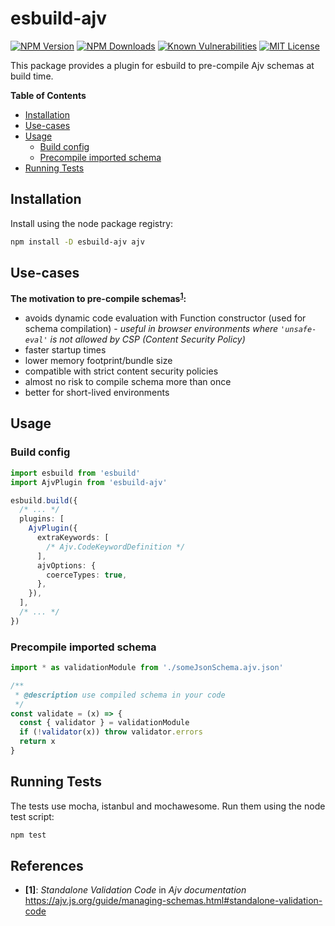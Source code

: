 # esbuild-ajv

[![NPM Version][npm-image]][npm-url]
[![NPM Downloads][downloads-image]][downloads-url]
[![Known Vulnerabilities][snyk-image]][snyk-url]
[![MIT License][license-image]][license-url]

This package provides a plugin for esbuild to pre-compile Ajv schemas at build time.

**Table of Contents**

- [Installation](#installation)
- [Use-cases](#use-cases)
- [Usage](#usage)
  - [Build config](#build-config)
  - [Precompile imported schema](#precompile-imported-schema)
- [Running Tests](#running-tests)

## Installation

Install using the node package registry:

```bash
npm install -D esbuild-ajv ajv
```

## Use-cases

**The motivation to pre-compile schemas<sup>[1](#ref-1)</sup>:**

- avoids dynamic code evaluation with Function constructor (used for schema
  compilation) - _useful in browser environments where `'unsafe-eval'` is not
  allowed by CSP (Content Security Policy)_
- faster startup times
- lower memory footprint/bundle size
- compatible with strict content security policies
- almost no risk to compile schema more than once
- better for short-lived environments

## Usage

### Build config

```ts
import esbuild from 'esbuild'
import AjvPlugin from 'esbuild-ajv'

esbuild.build({
  /* ... */
  plugins: [
    AjvPlugin({
      extraKeywords: [
        /* Ajv.CodeKeywordDefinition */
      ],
      ajvOptions: {
        coerceTypes: true,
      },
    }),
  ],
  /* ... */
})
```

### Precompile imported schema

```js
import * as validationModule from './someJsonSchema.ajv.json'

/**
 * @description use compiled schema in your code
 */
const validate = (x) => {
  const { validator } = validationModule
  if (!validator(x)) throw validator.errors
  return x
}
```

## Running Tests

The tests use mocha, istanbul and mochawesome. Run them using the node test script:

```bash
npm test
```

## References

- <b name="ref-1">[1]</b>: _Standalone Validation Code_ in _Ajv documentation_
  https://ajv.js.org/guide/managing-schemas.html#standalone-validation-code

[npm-image]: https://img.shields.io/npm/v/esbuild-ajv.svg?style=flat
[npm-url]: https://npmjs.org/package/esbuild-ajv
[downloads-image]: http://img.shields.io/npm/dm/esbuild-ajv.svg?style=flat
[downloads-url]: https://img.shields.io/npm/dm/esbuild-ajv.svg
[license-image]: https://img.shields.io/badge/license-Apache_2.0-green.svg?style=flat
[license-url]: LICENSE
[snyk-image]: https://snyk.io/test/github/srax47/esbuild-ajv/badge.svg?targetFile=package.json
[snyk-url]: https://snyk.io/test/github/srax47/esbuild-ajv?targetFile=package.json
